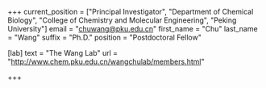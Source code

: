 +++
current_position = ["Principal Investigator", "Department of Chemical Biology", "College of Chemistry and Molecular Engineering", "Peking University"]
email = "chuwang@pku.edu.cn"
first_name = "Chu"
last_name = "Wang"
suffix = "Ph.D."
position = "Postdoctoral Fellow"

[lab]
  text = "The Wang Lab"
  url = "http://www.chem.pku.edu.cn/wangchulab/members.html"

+++

